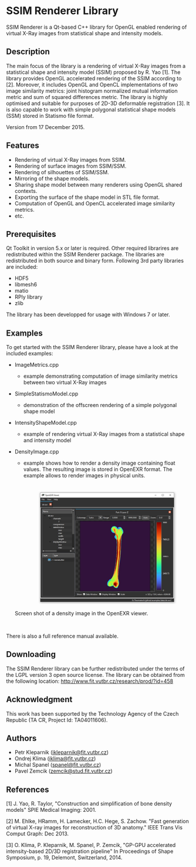 SSIM Renderer Library 
=====================
SSIM Renderer is a Qt-based C++ library for OpenGL enabled rendering
of virtual X-Ray images from statistical shape and intensity models.

Description
-----------
The main focus of the library is a rendering of virtual X-Ray images from 
a statistical shape and intensity model (SSIM) proposed by R. Yao [1]. 
The library provides OpenGL accelerated rendering of the SSIM according to [2]. 
Moreover, it includes OpenGL and OpenCL implementations of two image similarity 
metrics: joint histogram normalized mutual information metric and sum 
of squared differences metric. The library is highly optimised and suitable 
for purposes of 2D-3D deformable registration [3]. It is also capable to work 
with simple polygonal statistical shape models (SSM) stored in Statismo file 
format.

Version from 17 December 2015.

Features
--------
 * Rendering of virtual X-Ray images from SSIM.  
 * Rendering of surface images from SSIM/SSM.  
 * Rendering of silhouettes of SSIM/SSM.      
 * Mirroring of the shape models.
 * Sharing shape model between many renderers using OpenGL shared contexts.
 * Exporting the surface of the shape model in STL file format.
 * Computation of OpenGL and OpenCL accelerated image similarity metrics.
 * etc.      

Prerequisites
-------------
Qt Toolkit in version 5.x or later is required. Other required librarires are 
redistributed within the SSIM Renderer package. The libraries are redistributed 
in both source and binary form. Following 3rd party libraries are included:

 * HDF5
 * libmesh6
 * matio
 * RPly library   
 * zlib
    
The library has been developped for usage with Windows 7 or later.

Examples
--------
To get started with the SSIM Renderer library, please have a look 
at the included examples:

 * ImageMetrics.cpp
   - example demonstrating computation of image similarity metrics 
     between two virtual X-Ray images
 
 * SimpleStatismoModel.cpp
   - demonstration of the offscreen rendering of a simple polygonal 
     shape model

 * IntensityShapeModel.cpp
   - example of rendering virtual X-Ray images from a statistical 
     shape and intensity model
     
 * DensityImage.cpp
   - example shows how to render a density image containing float values. The resulting image is stored in OpenEXR format. The example allows to render images in physical units.   
   <br /><figure>
    <img src="docs/exr_screen.jpg"
         alt="Screen shot of a density image in the OpenEXR viewer.">
    <figcaption>Screen shot of a density image in the OpenEXR viewer.</figcaption>
</figure><br />

There is also a full reference manual available.

Downloading
-----------
The SSIM Renderer library can be further redistributed under the terms 
of the LGPL version 3 open source license. 
The library can be obtained from the following location: 
<http://www.fit.vutbr.cz/research/prod/?id=458>

Acknowledgment
---------------
This work has been supported by the Technology Agency of the Czech Republic 
(TA CR, Project Id: TA04011606).


Authors
-------
 * Petr Kleparnik   (<ikleparnik@fit.vutbr.cz>)
 * Ondrej Klima     (<iklima@fit.vutbr.cz>)
 * Michal Spanel    (<spanel@fit.vutbr.cz>)
 * Pavel Zemcik     (<zemcik@stud.fit.vutbr.cz>)

References
----------
[1] J. Yao, R. Taylor, "Construction and simplification of bone density models"
    SPIE Medical Imaging: 2001.
    
[2] M. Ehlke, HRamm, H. Lamecker, H.C. Hege, S. Zachow. "Fast generation 
    of virtual X-ray images for reconstruction of 3D anatomy." IEEE Trans Vis 
    Comput Graph: Dec 2013.
    
[3] O. Klima, P. Kleparnik, M. Spanel, P. Zemcik, "GP-GPU accelerated 
    intensity-based 2D/3D registration pipeline" In Proceedings of Shape 
    Symposium, p. 19, Delemont, Switzerland, 2014. 
